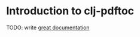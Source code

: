 # Introduction to clj-pdftoc

TODO: write [great documentation](http://jacobian.org/writing/great-documentation/what-to-write/)
